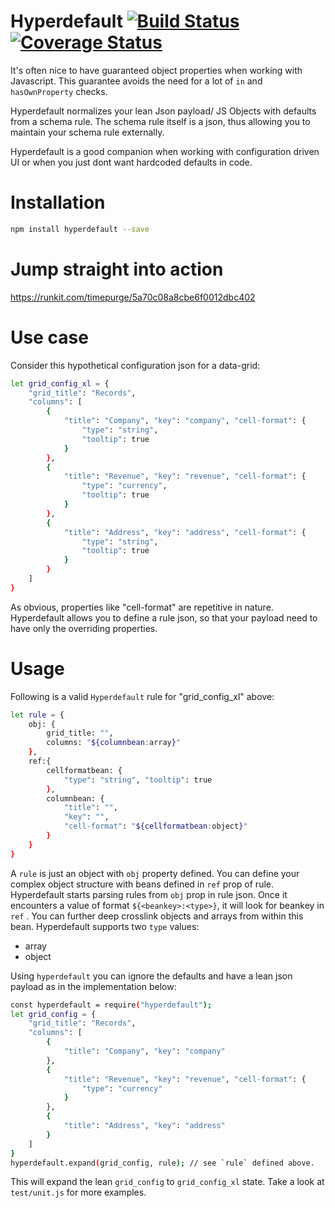 # Hyperdefault [![Build Status](https://travis-ci.org/timepurge/hyperdefault.svg?branch=master)](https://travis-ci.org/timepurge/hyperdefault) [![Coverage Status](https://coveralls.io/repos/github/timepurge/hyperdefault/badge.svg?branch=master)](https://coveralls.io/github/timepurge/hyperdefault?branch=master)

It's often nice to have guaranteed object properties when working with Javascript. This guarantee avoids the need for a lot of `in` and `hasOwnProperty` checks.

Hyperdefault normalizes your lean Json payload/ JS Objects with defaults from a schema rule. The schema rule itself is a json, thus allowing you to maintain your schema rule externally.

Hyperdefault is a good companion when working with configuration driven UI or when you just dont want hardcoded defaults in code.

# Installation
```sh
npm install hyperdefault --save
```

# Jump straight into action
https://runkit.com/timepurge/5a70c08a8cbe6f0012dbc402

# Use case
Consider this hypothetical configuration json for a data-grid:
```sh
let grid_config_xl = { 
    "grid_title": "Records", 
    "columns": [
        { 
            "title": "Company", "key": "company", "cell-format": { 
                "type": "string", 
                "tooltip": true
            } 
        },
        { 
            "title": "Revenue", "key": "revenue", "cell-format": { 
                "type": "currency", 
                "tooltip": true 
            }
        }, 
        { 
            "title": "Address", "key": "address", "cell-format": { 
                "type": "string", 
                "tooltip": true 
            }
        }
    ]
} 
```

As obvious, properties like "cell-format" are repetitive in nature. Hyperdefault allows you to define a rule json, so that your payload need to have only the overriding properties.

# Usage
Following is a valid `Hyperdefault` rule for "grid_config_xl" above:

```sh
let rule = { 
    obj: { 
        grid_title: "", 
        columns: "${columnbean:array}" 
    },
    ref:{
        cellformatbean: { 
            "type": "string", "tooltip": true 
        }, 
        columnbean: { 
            "title": "", 
            "key": "", 
            "cell-format": "${cellformatbean:object}" 
        }
    }
} 
```

A `rule` is just an object with `obj` property defined. You can define your complex object structure with beans defined in `ref` prop of rule. 
Hyperdefault starts parsing rules from `obj` prop in rule json. Once it encounters a value of format `${<beankey>:<type>}`, it will look for beankey in `ref` . You can further deep crosslink objects and arrays from within this bean. Hyperdefault supports two `type` values:
  - array
  - object

Using `hyperdefault` you can ignore the defaults and have a lean json payload as in the implementation below:

```sh
const hyperdefault = require("hyperdefault");
let grid_config = { 
    "grid_title": "Records", 
    "columns": [
        { 
            "title": "Company", "key": "company"
        },
        { 
            "title": "Revenue", "key": "revenue", "cell-format": { 
                "type": "currency"
            }
        }, 
        { 
            "title": "Address", "key": "address"
        }
    ]
}
hyperdefault.expand(grid_config, rule); // see `rule` defined above.
```

This will expand the lean `grid_config` to `grid_config_xl` state. 
Take a look at `test/unit.js` for more examples.
